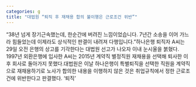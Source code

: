 ```yaml
---
categories: g
title: "대법원 “퇴직 후 재채용 합의 불이행은 근로조건 위반”"
---
```

“38년 넘게 장기근속했는데, 한순간에 버려진 느낌이었습니다. 7년간 소송을 이어 가느라 힘들었는데 이제라도 상식적인 판결이 내려져 다행입니다.”하나은행 퇴직자 A씨는 29일 오전 은행의 상고를 기각한다는 대법원 선고가 나오자 이내 눈시울을 붉혔다. 1997년 외환은행에 입사한 A씨는 2015년 계약직 별정직원 재채용을 선택해 퇴사한 이후 회사로 돌아가지 못했다.대법원은 이날 하나은행이 특별퇴직을 선택한 직원을 계약직으로 재채용하기로 노사가 합의한 내용을 이행하지 않은 것은 취업규칙에서 정한 근로조건에 위반한다고 판결했다. ‘퇴직’